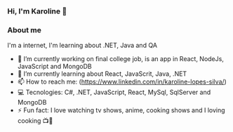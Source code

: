 ### Hi, I'm Karoline 👋

### About me
I'm a internet, I'm learning about .NET, Java and QA 

- 🔭 I’m currently working on final college job, is an app in React, NodeJs, JavaScript and MongoDB
- 🌱 I’m currently learning about React, JavaScrit, Java, .NET
- 📫 How to reach me: (https://www.linkedin.com/in/karoline-lopes-silva/)
- 💻  Tecnologies: C#, .NET, JavaScript, React, MySql, SqlServer and MongoDB
- ⚡ Fun fact: I love watching tv shows, anime, cooking shows and I loving cooking 📺🍕


